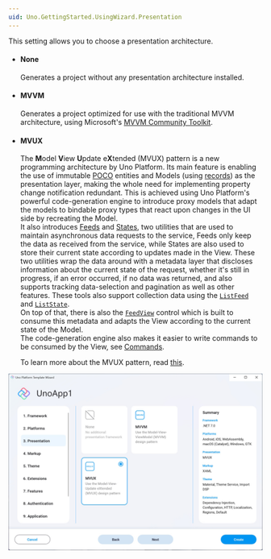```yaml
---
uid: Uno.GettingStarted.UsingWizard.Presentation
---
```


This setting allows you to choose a presentation architecture.

- #### None
    Generates a project without any presentation architecture installed.

- #### MVVM
    Generates a project optimized for use with the traditional MVVM architecture, using Microsoft's [MVVM Community Toolkit](https://learn.microsoft.com/en-us/dotnet/communitytoolkit/mvvm).

- #### MVUX
    The **M**odel **V**iew **U**pdate e**X**tended (MVUX) pattern is a new programming architecture by Uno Platform.
    Its main feature is enabling the use of immutable [POCO](https://en.wikipedia.org/wiki/Plain_old_CLR_object) entities and Models (using [records](https://learn.microsoft.com/en-us/dotnet/csharp/whats-new/tutorials/records)) as the presentation layer, making the whole need for implementing property change notification redundant.
    This is achieved using Uno Platform's powerful code-generation engine to introduce proxy models that adapt the models to bindable proxy types that react upon changes in the UI side by recreating the Model.  
    It also introduces [Feeds](xref:Overview.Mvux.Feeds) and [States](xref:Overview.Mvux.States), two utilities that are used to maintain asynchronous data requests to the service, Feeds only keep the data as received from the service, while States are also used to store their current state according to updates made in the View. These two utilities wrap the data around with a metadata layer that discloses information about the current state of the request, whether it's still in progress, if an error occurred, if no data was returned, and also supports tracking data-selection and pagination as well as other features. These tools also support collection data using the [`ListFeed`](xref:Overview.Mvux.ListFeeds) and [`ListState`](xref:Overview.Mvux.ListStates).  
    On top of that, there is also the [`FeedView`](xref:Overview.Mvux.FeedView) control which is built to consume this metadata and adapts the View according to the current state of the Model.  
    The code-generation engine also makes it easier to write commands to be consumed by the View, see [Commands](xref:Overview.Mvux.Advanced.Commands).

    To learn more about the MVUX pattern, read [this](xref:Overview.Mvux.Overview).

![Presentation tab in the wizard](assets/presentation.jpg)
